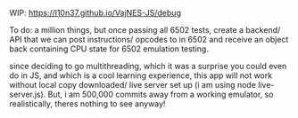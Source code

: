 WIP: https://l10n37.github.io/VajNES-JS/debug


To do: a million things, but once passing all 6502 tests, create a backend/ API that we can post instructions/ opcodes to in 6502 and receive an object back containing CPU state for 6502 emulation testing.

since deciding to go multithreading, which it was a surprise you could even do in JS, and which is a cool learning experience, this app will not work without local copy downloaded/ live server set up (i am using node live-server.js). But, i am 500,000 commits away from a working emulator, so realistically, theres nothing to see anyway!